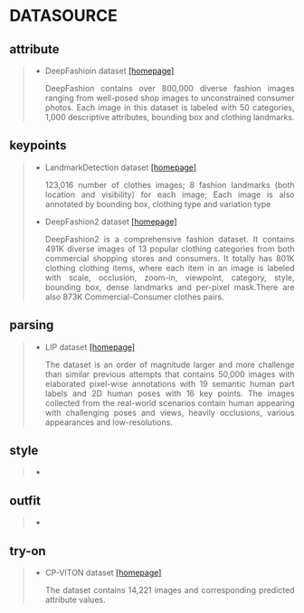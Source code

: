 # DATASOURCE

## attribute
> * DeepFashioin dataset [[homepage]](http://mmlab.ie.cuhk.edu.hk/projects/DeepFashion.html) <p align="justify">DeepFashion contains over 800,000 diverse fashion images ranging from well-posed shop images to unconstrained consumer photos. Each image in this dataset is labeled with 50 categories, 1,000 descriptive attributes, bounding box and clothing landmarks.</p>
## keypoints
> * LandmarkDetection dataset [[homepage]](http://mmlab.ie.cuhk.edu.hk/projects/DeepFashion/LandmarkDetection.html) <p align="justify">123,016 number of clothes images; 8 fashion landmarks (both location and visibility) for each image; Each image is also annotated by bounding box, clothing type and variation type</p>
> * DeepFashion2 dataset [[homepage]](https://github.com/switchablenorms/DeepFashion2) <p align="justify">DeepFashion2 is a comprehensive fashion dataset. It contains 491K diverse images of 13 popular clothing categories from both commercial shopping stores and consumers. It totally has 801K clothing clothing items, where each item in an image is labeled with scale, occlusion, zoom-in, viewpoint, category, style, bounding box, dense landmarks and per-pixel mask.There are also 873K Commercial-Consumer clothes pairs.</p>
## parsing
> * LIP dataset [[homepage]](http://sysu-hcp.net/lip/) <p align="justify">The dataset is an order of magnitude larger and more challenge than similar previous attempts that contains 50,000 images with elaborated pixel-wise annotations with 19 semantic human part labels and 2D human poses with 16 key points. The images collected from the real-world scenarios contain human appearing with challenging poses and views, heavily occlusions, various appearances and low-resolutions.</p>
## style
> *
## outfit
> *
## try-on
> * CP-VITON dataset [[homepage]](https://github.com/ChanningPing/Fashion_Attribute_Editing) <p align="justify">The dataset contains 14,221 images and corresponding predicted attribute values.</p>
